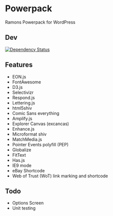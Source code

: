 # Powerpack
Ramons Powerpack for WordPress

## Dev ##
[![Dependency Status](https://gemnasium.com/badges/github.com/Ramoonus/Powerpack.svg)](https://gemnasium.com/github.com/Ramoonus/Powerpack)


## Features ##

* EON.js
* FontAwesome
* D3.js
* Selectivizr
* Respond.js
* Lettering.js
* html5shiv
* Comic Sans everything
* Amplify.js
* Explorer Canvas (excancas)
* Enhance.js
* Microformat shiv
* MatchMedia.js
* Pointer Events polyfill (PEP)
* Globalize
* FitText
* Has.js
* IE9 mode
* eBay Shortcode
* Web of Trust (WoT) link marking and shortcode

## Todo ##
* Options Screen
* Unit testing
